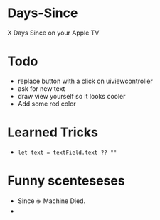 # Days-Since
X Days Since on your Apple TV

# Todo
* replace button with a click on uiviewcontroller
* ask for new text
* draw view yourself so it looks cooler
* Add some red color 


# Learned Tricks
* `let text = textField.text ?? ""`


# Funny scenteseses
* Since ☕️ Machine Died.
* 